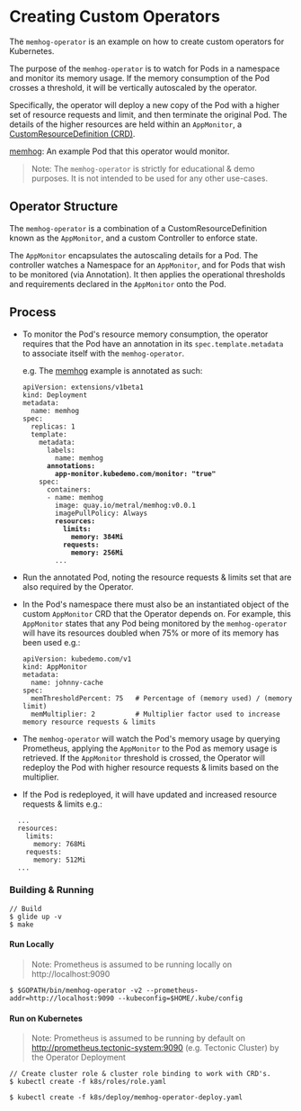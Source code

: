 # Creating Custom Operators

The `memhog-operator` is an example on how to create custom operators for
Kubernetes.

The purpose of the `memhog-operator` is to watch for Pods in a namespace and
monitor its memory usage. If the memory consumption of the Pod crosses a
threshold, it will be vertically autoscaled by the operator.

Specifically, the operator will deploy a new copy of the Pod with a higher
set of resource requests and limit, and then terminate the original Pod.
The details of the higher resources are held within an `AppMonitor`,
a [CustomResourceDefinition
(CRD)](https://github.com/kubernetes/apiextensions-apiserver/blob/fbe70034cb9becd97bf8b6207f918c73cadd330e/pkg/apis/apiextensions/types.go#L119-L129).

[memhog](https://github.com/metral/memhog): An example Pod that this operator would monitor.

> Note: The `memhog-operator` is strictly for educational & demo purposes. It is not intended
to be used for any other use-cases.

## Operator Structure

The `memhog-operator` is a combination of a CustomResourceDefinition
known as the `AppMonitor`, and a custom Controller to enforce state.

The `AppMonitor` encapsulates the autoscaling details for a Pod.
The controller watches a Namespace for an `AppMonitor`, and for Pods that wish 
to be monitored (via Annotation). It then applies the operational
thresholds and requirements declared in the `AppMonitor` onto the Pod.

## Process

* To monitor the Pod's resource memory consumption, the operator requires that the Pod have an annotation in its `spec.template.metadata` to associate itself with the `memhog-operator`.

  e.g. The [memhog](https://github.com/metral/memhog) example is annotated as such:

  <pre><code>apiVersion: extensions/v1beta1
  kind: Deployment
  metadata:
    name: memhog
  spec:
    replicas: 1
    template:
      metadata:
        labels:
          name: memhog
        <b>annotations:
          app-monitor.kubedemo.com/monitor: "true"</b>
      spec:
        containers:
        - name: memhog
          image: quay.io/metral/memhog:v0.0.1
          imagePullPolicy: Always
          <b>resources:
            limits:
              memory: 384Mi
            requests:
              memory: 256Mi</b>
          ...
  </code></pre>

* Run the annotated Pod, noting the resource requests & limits set that are
also required by the Operator.

* In the Pod's namespace there must also be an instantiated object of the custom
`AppMonitor` CRD that the Operator depends on. For example, this `AppMonitor`
states that any Pod being monitored by the `memhog-operator` will have its
resources doubled when 75% or more of its memory has been used e.g.:

  ```
  apiVersion: kubedemo.com/v1
  kind: AppMonitor
  metadata:
    name: johnny-cache
  spec:
    memThresholdPercent: 75   # Percentage of (memory used) / (memory limit)
    memMultiplier: 2          # Multiplier factor used to increase memory resource requests & limits
  ```
* The `memhog-operator` will watch the Pod's memory usage by querying
Prometheus, applying the `AppMonitor` to the Pod as memory usage is retrieved.  If the `AppMonitor` threshold is crossed,
the Operator will redeploy the Pod with higher resource requests & limits based
on the multiplier.
* If the Pod is redeployed, it will have updated and increased resource requests & limits
e.g.:
```
  ...
  resources:
    limits:
      memory: 768Mi
    requests:
      memory: 512Mi
  ...
```

### Building & Running

```
// Build
$ glide up -v
$ make
```


#### Run Locally
> Note: Prometheus is assumed to be running locally on http://localhost:9090

```
$ $GOPATH/bin/memhog-operator -v2 --prometheus-addr=http://localhost:9090 --kubeconfig=$HOME/.kube/config
```

#### Run on Kubernetes
> Note: Prometheus is assumed to be running by default on http://prometheus.tectonic-system:9090 (e.g. Tectonic Cluster) by the Operator Deployment

```
// Create cluster role & cluster role binding to work with CRD's.
$ kubectl create -f k8s/roles/role.yaml

$ kubectl create -f k8s/deploy/memhog-operator-deploy.yaml
```
